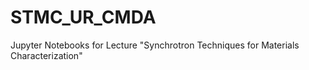# STMC_UR_CMDA
Jupyter Notebooks for Lecture "Synchrotron Techniques for Materials Characterization"
